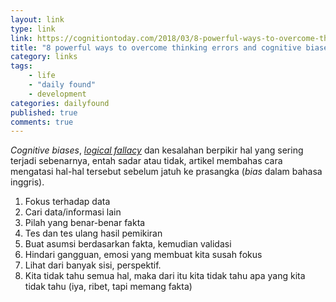 ```yaml
---
layout: link
type: link
link: https://cognitiontoday.com/2018/03/8-powerful-ways-to-overcome-thinking-errors-and-cognitive-biases/
title: "8 powerful ways to overcome thinking errors and cognitive biases"
category: links
tags: 
    - life
    - "daily found"
    - development
categories: dailyfound
published: true
comments: true
---
```


*Cognitive biases*, [*logical fallacy*](https://notes.dedenf.com/2019/07/logical-fallacy-kesesatan-berpikir) dan kesalahan berpikir hal yang sering terjadi sebenarnya, entah sadar atau tidak, artikel membahas cara mengatasi hal-hal tersebut sebelum jatuh ke prasangka (*bias* dalam bahasa inggris).

1. Fokus terhadap data
2. Cari data/informasi lain
3. Pilah yang benar-benar fakta
4. Tes dan tes ulang hasil pemikiran
5. Buat asumsi berdasarkan fakta, kemudian validasi
6. Hindari gangguan, emosi yang membuat kita susah fokus
7. Lihat dari banyak sisi, perspektif.
8. Kita tidak tahu semua hal, maka dari itu kita tidak tahu apa yang kita tidak tahu (iya, ribet, tapi memang fakta)